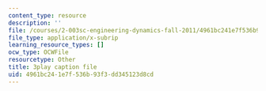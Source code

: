 ```yaml
---
content_type: resource
description: ''
file: /courses/2-003sc-engineering-dynamics-fall-2011/4961bc241e7f536b93f3dd345123d8cd_lFedznDnPZc.vtt
file_type: application/x-subrip
learning_resource_types: []
ocw_type: OCWFile
resourcetype: Other
title: 3play caption file
uid: 4961bc24-1e7f-536b-93f3-dd345123d8cd
---
```

